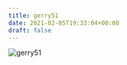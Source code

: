 ```yaml
---
title: gerry51
date: 2021-02-05T19:33:04+00:00
draft: false
---
```


![gerry51](/images/2018d.jpeg)

